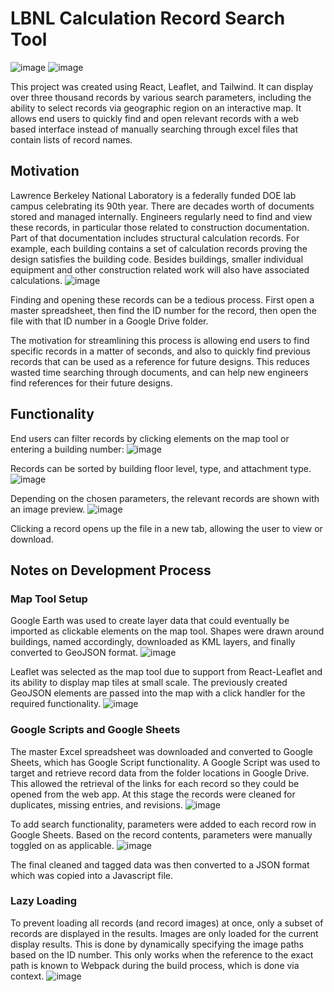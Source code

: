 # LBNL Calculation Record Search Tool
![image](https://github.com/SeijDeLeon/lbnl-map/assets/55897006/72ff4b67-8eac-44a7-8f1c-8d60ea20bcc4)
![image](https://github.com/SeijDeLeon/lbnl-map/assets/55897006/c8350271-6a91-4ed0-ae06-8b70100db549)

This project was created using React, Leaflet, and Tailwind. It can display over three thousand records by various search parameters, including the ability to select records via geographic region on an interactive map. It allows end users to quickly find and open relevant records with a web based interface instead of manually searching through excel files that contain lists of record names.

## Motivation

Lawrence Berkeley National Laboratory is a federally funded DOE lab campus celebrating its 90th year. There are decades worth of documents stored and managed internally. Engineers regularly need to find and view these records, in particular those related to construction documentation. Part of that documentation includes structural calculation records. For example, each building contains a set of calculation records proving the design satisfies the building code. Besides buildings, smaller individual equipment and other construction related work will also have associated calculations.
![image](https://github.com/SeijDeLeon/lbnl-map/assets/55897006/0a2da4d5-0ce0-41c0-8b99-f69a7d3ab0c4)

Finding and opening these records can be a tedious process. First open a master spreadsheet, then find the ID number for the record, then open the file with that ID number in a Google Drive folder.

The motivation for streamlining this process is allowing end users to find specific records in a matter of seconds, and also to quickly find previous records that can be used as a reference for future designs. This reduces wasted time searching through documents, and can help new engineers find references for their future designs.

## Functionality

End users can filter records by clicking elements on the map tool or entering a building number:
![image](https://github.com/SeijDeLeon/lbnl-map/assets/55897006/b411fc71-af6f-4beb-b7a1-289575b3c2b9)


Records can be sorted by building floor level, type, and attachment type.
![image](https://github.com/SeijDeLeon/lbnl-map/assets/55897006/acb017a1-5233-4ecb-8867-c4023bf181f7)

Depending on the chosen parameters, the relevant records are shown with an image preview.
![image](https://github.com/SeijDeLeon/lbnl-map/assets/55897006/44f365d5-0c5c-4c5f-a9d5-4cd44f206701)

Clicking a record opens up the file in a new tab, allowing the user to view or download.

## Notes on Development Process

### Map Tool Setup

Google Earth was used to create layer data that could eventually be imported as clickable elements on the map tool. Shapes were drawn around buildings, named accordingly, downloaded as KML layers, and finally converted to GeoJSON format.
![image](https://github.com/SeijDeLeon/lbnl-map/assets/55897006/bf390fc3-f933-456a-9c74-16e60ba0db7f)

Leaflet was selected as the map tool due to support from React-Leaflet and its ability to display map tiles at small scale. The previously created GeoJSON elements are passed into the map with a click handler for the required functionality.
![image](https://github.com/SeijDeLeon/lbnl-map/assets/55897006/3965d80c-8a67-4ded-a9f2-ab3c536987ad)


### Google Scripts and Google Sheets

The master Excel spreadsheet was downloaded and converted to Google Sheets, which has Google Script functionality. A Google Script was used to target and retrieve record data from the folder locations in Google Drive. This allowed the retrieval of the links for each record so they could be opened from the web app. At this stage the records were cleaned for duplicates, missing entries, and revisions.
![image](https://github.com/SeijDeLeon/lbnl-map/assets/55897006/e763acc8-0e4c-4e67-95ce-635db9cd068f)

To add search functionality, parameters were added to each record row in Google Sheets. Based on the record contents, parameters were manually toggled on as applicable.
![image](https://github.com/SeijDeLeon/lbnl-map/assets/55897006/4b55725b-920e-44ee-b884-edc07a5377dd)

The final cleaned and tagged data was then converted to a JSON format which was copied into a Javascript file.

### Lazy Loading

To prevent loading all records (and record images) at once, only a subset of records are displayed in the results. Images are only loaded for the current display results. This is done by dynamically specifying the image paths based on the ID number. This only works when the reference to the exact path is known to Webpack during the build process, which is done via context.
![image](https://github.com/SeijDeLeon/lbnl-map/assets/55897006/40116e64-7f23-4974-bafb-98df0e46a1d5)


